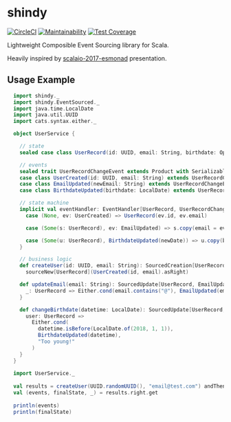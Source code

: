 # shindy
[![CircleCI](https://circleci.com/gh/zyamba/shindy.svg?style=shield&circle-token=64e321432a5ce4e96a85cb9e02af5605155131af)](https://circleci.com/gh/zyamba/shindy)
[![Maintainability](https://api.codeclimate.com/v1/badges/1b81990fd51dbe537474/maintainability)](https://codeclimate.com/github/zyamba/shindy/maintainability)
[![Test Coverage](https://api.codeclimate.com/v1/badges/1b81990fd51dbe537474/test_coverage)](https://codeclimate.com/github/zyamba/shindy/test_coverage)

Lightweight Composible Event Sourcing library for Scala.

Heavily inspired by [scalaio-2017-esmonad](https://github.com/dohzya/scalaio-2017-esmonad) presentation.

## Usage Example

```scala
  import shindy._
  import shindy.EventSourced._
  import java.time.LocalDate
  import java.util.UUID
  import cats.syntax.either._

  object UserService {

    // state
    sealed case class UserRecord(id: UUID, email: String, birthdate: Option[LocalDate] = None)

    // events
    sealed trait UserRecordChangeEvent extends Product with Serializable
    case class UserCreated(id: UUID, email: String) extends UserRecordChangeEvent
    case class EmailUpdated(newEmail: String) extends UserRecordChangeEvent
    case class BirthdateUpdated(birthdate: LocalDate) extends UserRecordChangeEvent

    // state machine
    implicit val eventHandler: EventHandler[UserRecord, UserRecordChangeEvent] = EventHandler {
      case (None, ev: UserCreated) => UserRecord(ev.id, ev.email)

      case (Some(s: UserRecord), ev: EmailUpdated) => s.copy(email = ev.newEmail)

      case (Some(u: UserRecord), BirthdateUpdated(newDate)) => u.copy(birthdate = Some(newDate))
    }

    // business logic
    def createUser(id: UUID, email: String): SourcedCreation[UserRecord, UserCreated, Unit] =
      sourceNew[UserRecord](UserCreated(id, email).asRight)

    def updateEmail(email: String): SourcedUpdate[UserRecord, EmailUpdated, Unit] = source {
      _: UserRecord => Either.cond(email.contains("@"), EmailUpdated(email), "email is invalid")
    }

    def changeBirthdate(datetime: LocalDate): SourcedUpdate[UserRecord, BirthdateUpdated, Unit] = source {
      user: UserRecord =>
        Either.cond(
          datetime.isBefore(LocalDate.of(2018, 1, 1)),
          BirthdateUpdated(datetime),
          "Too young!"
        )
    }
  }
  
  import UserService._
  
  val results = createUser(UUID.randomUUID(), "email@test.com") andThen changeBirthdate(LocalDate.of(1970, 1, 1)) run
  val (events, finalState, _) = results.right.get
  
  println(events)
  println(finalState)
```
